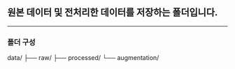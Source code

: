 ## 원본 데이터 및 전처리한 데이터를 저장하는 폴더입니다.
---
### 폴더 구성
data/
   ├── raw/
   ├── processed/
   └── augmentation/

